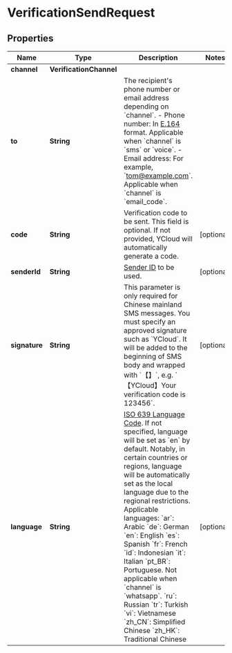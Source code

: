 

# VerificationSendRequest


## Properties

| Name | Type | Description | Notes |
|------------ | ------------- | ------------- | -------------|
|**channel** | **VerificationChannel** |  |  |
|**to** | **String** | The recipient&#39;s phone number or email address depending on &#x60;channel&#x60;. - Phone number: In [E.164](https://en.wikipedia.org/wiki/E.164) format. Applicable when &#x60;channel&#x60; is &#x60;sms&#x60; or &#x60;voice&#x60;. - Email address: For example, &#x60;tom@example.com&#x60;. Applicable when &#x60;channel&#x60; is &#x60;email_code&#x60;. |  |
|**code** | **String** | Verification code to be sent. This field is optional. If not provided, YCloud will automatically generate a code. |  [optional] |
|**senderId** | **String** | [Sender ID](https://help.ycloud.com/en/articles/3080386) to be used. |  [optional] |
|**signature** | **String** | This parameter is only required for Chinese mainland SMS messages. You must specify an approved signature such as &#x60;YCloud&#x60;. It will be added to the beginning of SMS body and wrapped with &#x60;【】&#x60;, e.g. &#x60;【YCloud】Your verification code is 123456&#x60;. |  [optional] |
|**language** | **String** | [ISO 639 Language Code](https://www.iso.org/iso-639-language-codes.html). If not specified, language will be set as &#x60;en&#x60; by default. Notably, in certain countries or regions, language will be automatically set as the local language due to the regional restrictions. Applicable languages: &#x60;ar&#x60;: Arabic &#x60;de&#x60;: German &#x60;en&#x60;: English &#x60;es&#x60;: Spanish &#x60;fr&#x60;: French &#x60;id&#x60;: Indonesian &#x60;it&#x60;: Italian &#x60;pt_BR&#x60;: Portuguese. Not applicable when &#x60;channel&#x60; is &#x60;whatsapp&#x60;. &#x60;ru&#x60;: Russian &#x60;tr&#x60;: Turkish &#x60;vi&#x60;: Vietnamese &#x60;zh_CN&#x60;: Simplified Chinese &#x60;zh_HK&#x60;: Traditional Chinese |  [optional] |



